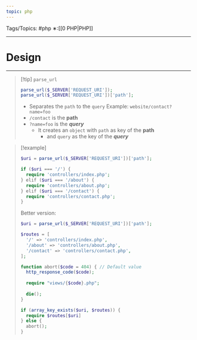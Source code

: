 ```yaml
---
topic: php
---
```



Tags/Topics: #php
∗:[[0 PHP|PHP]]

---
# Design

--- 

>[!tip] `parse_url`
>```php
>parse_url($_SERVER['REQUEST_URI']);
>parse_url($_SERVER['REQUEST_URI'])['path'];
>```
> - Separates the `path` to the `query`
> Example: `website/contact?name=foo`
> - `/contact` is the __path__
> - `?name=foo` is the ___query___
> 	- It creates an `object` with `path` as key of the __path__
> 		- and `query` as the key of the ___query___



> [!example]
> ```php
> $uri = parse_url($_SERVER['REQUEST_URI'])['path'];
> 
> if ($uri === '/') {
> 	require 'controllers/index.php';
> } elif ($uri === '/about') {
> 	require 'controllers/about.php';
> } elif ($uri === '/contact') {
> 	require 'controllers/contact.php';
> }
> ```
> Better version:
> ```php
> $uri = parse_url($_SERVER['REQUEST_URI'])['path'];
> 
> $routes = [
> 	'/' => 'controllers/index.php',
> 	'/about' => 'controllers/about.php',
> 	'/contact' => 'controllers/contact.php',
> ];
> 
> function abort($code = 404) { // Default value
> 	http_response_code($code);
> 	
> 	require "views/{$code}.php";
> 	
> 	die();
> }
> 
> if (array_key_exists($uri, $routes)) {
> 	require $routes[$uri]
> } else {
> 	abort();
> }
> ```
